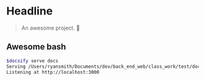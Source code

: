 # Headline

> An awesome project.
:100:

## Awesome bash
```bash
$docsify serve docs
Serving /Users/ryansmith/Documents/dev/back_end_web/class_work/test/docs now.
Listening at http://localhost:3000
```
